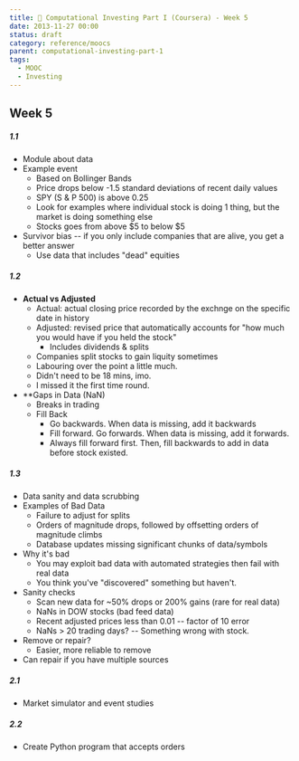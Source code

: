 ```yaml
---
title: 🏫 Computational Investing Part I (Coursera) - Week 5
date: 2013-11-27 00:00
status: draft
category: reference/moocs
parent: computational-investing-part-1
tags:
  - MOOC
  - Investing
---
```


## Week 5

##### 1.1

* Module about data
* Example event
	* Based on Bollinger Bands
	* Price drops below -1.5 standard deviations of recent daily values
	* SPY (S & P 500) is above 0.25 
	* Look for examples where individual stock is doing 1 thing, but the market is doing something else
	* Stocks goes from above $5 to below $5
* Survivor bias -- if you only include companies that are alive, you get a better answer
	* Use data that includes "dead" equities

##### 1.2

* **Actual vs Adjusted**
	* Actual: actual closing price recorded by the exchnge on the specific date in history
	* Adjusted: revised price that automatically accounts for "how much you would have if you held the stock"
		* Includes dividends & splits
	* Companies split stocks to gain liquity sometimes
	* Labouring over the point a little much.
	* Didn't need to be 18 mins, imo.
	* I missed it the first time round.
* **Gaps in Data (NaN)
	* Breaks in trading
	* Fill Back
		* Go backwards. When data is missing, add it backwards
		* Fill forward. Go forwards. When data is missing, add it forwards.
		* Always fill forward first. Then, fill backwards to add in data before stock existed.


##### 1.3

* Data sanity and data scrubbing
* Examples of Bad Data
	* Failure to adjust for splits
	* Orders of magnitude drops, followed by offsetting orders of magnitude climbs
	* Database updates missing significant chunks of data/symbols 
* Why it's bad
	* You may exploit bad data with automated strategies then fail with real data
	* You think you've "discovered" something but haven't.
* Sanity checks
	* Scan new data for ~50% drops or 200% gains (rare for real data)
	* NaNs in DOW stocks (bad feed data)
	* Recent adjusted prices less than 0.01 -- factor of 10 error
	* NaNs > 20 trading days? -- Something wrong with stock.
* Remove or repair?
	* Easier, more reliable to remove
* Can repair if you have multiple sources


##### 2.1

* Market simulator and event studies

##### 2.2

* Create Python program that accepts orders


